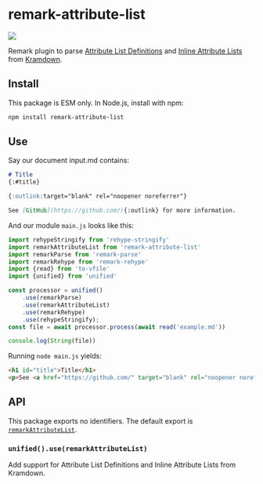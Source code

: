 # remark-attribute-list

[![](https://github.com/cm-ayf/remark-attribute-list/actions/workflows/ci.yml/badge.svg)](https://github.com/cm-ayf/remark-attribute-list/actions)

Remark plugin to parse [Attribute List Definitions](https://kramdown.gettalong.org/syntax.html#attribute-list-definitions) and [Inline Attribute Lists](https://kramdown.gettalong.org/syntax.html#inline-attribute-lists) from [Kramdown](https://kramdown.gettalong.org).

## Install

This package is ESM only. In Node.js, install with npm:

```sh
npm install remark-attribute-list
```

## Use

Say our document input.md contains:

```md
# Title
{:#title}

{:outlink:target="blank" rel="noopener noreferrer"}

See [GitHub](https://github.com/){:outlink} for more information.
```

And our module `main.js` looks like this:

```js
import rehypeStringify from 'rehype-stringify'
import remarkAttributeList from 'remark-attribute-list'
import remarkParse from 'remark-parse'
import remarkRehype from 'remark-rehype'
import {read} from 'to-vfile'
import {unified} from 'unified'

const processor = unified()
	.use(remarkParse)
	.use(remarkAttributeList)
	.use(remarkRehype)
	.use(rehypeStringify);
const file = await processor.process(await read('example.md'))

console.log(String(file))
```

Running `node main.js` yields:

```html
<h1 id="title">Title</h1>
<p>See <a href="https://github.com/" target="blank" rel="noopener noreferrer">GitHub</a> for more information.</p>
```

## API

This package exports no identifiers. The default export is [`remarkAttributeList`](#unifieduseremarkattributelist).

### `unified().use(remarkAttributeList)`

Add support for Attribute List Definitions and Inline Attribute Lists from Kramdown.



